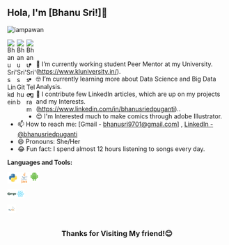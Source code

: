 ## Hola, I'm [Bhanu Sri!]👋

<p align="left"> <img src="https://komarev.com/ghpvc/?username=iampawan&label=Views&color=blue&style=plastic" alt="iampawan" /> </p>

<a href="https://www.linkedin.com/in/bhanusriedpuganti/">
  <img align="left" alt="Bhanu Sri's Linkdein" width="22px" src="https://cdn.jsdelivr.net/npm/simple-icons@v3/icons/linkedin.svg" />
</a>
<a href="https://github.com/bhanusri5216">
  <img align="left" alt="Bhanu Sri's Github" width="22px" src="https://cdn.jsdelivr.net/npm/simple-icons@v3/icons/github.svg" />
</a>
<a href="https://t.me/BhanusriE">
  <img align="left" alt="Bhanu Sri's Telegram" width="22px" src="https://cdn.jsdelivr.net/npm/simple-icons@v3/icons/telegram.svg" />
</a>

<br/>
<br/>


- 🔭 I’m currently working student Peer Mentor at my University.(https://www.kluniversity.in/).
- 🤓 I’m currently learning more about Data Science and Big Data Analysis.
- 📰 I contribute few LinkedIn articles, which are up on my projects and my Interests.(https://www.linkedin.com/in/bhanusriedpuganti)..
- 😍 I'm Interested much to make comics through adobe Illustrator.
- 📫 How to reach me: [Gmail - bhanusri9701@gmail.com] , [LinkedIn - @bhanusriedpuganti](www.linkedin.com/in/bhanusriedpuganti)
- 😄 Pronouns: She/Her
- 😂 Fun fact: I spend almost 12 hours listening to songs every day.


**Languages and Tools:**  

<code><img height="20" src="https://raw.githubusercontent.com/github/explore/80688e429a7d4ef2fca1e82350fe8e3517d3494d/topics/android/android.png"></code>
<img align="left" alt="Python" width="26px" src="https://raw.githubusercontent.com/github/explore/80688e429a7d4ef2fca1e82350fe8e3517d3494d/topics/python/python.png" />
<img align="left" alt="Java" width="26px" src="https://raw.githubusercontent.com/github/explore/80688e429a7d4ef2fca1e82350fe8e3517d3494d/topics/java/java.png" />
<br/>    
<img align="left" height="20" src="https://raw.githubusercontent.com/github/explore/80688e429a7d4ef2fca1e82350fe8e3517d3494d/topics/django/django.png">
<img align="left" height="20" src="https://raw.githubusercontent.com/github/explore/80688e429a7d4ef2fca1e82350fe8e3517d3494d/topics/react/react.png">  
<br/> 
<img align="left" height="20" src="https://raw.githubusercontent.com/github/explore/80688e429a7d4ef2fca1e82350fe8e3517d3494d/topics/mysql/mysql.png">  
<br />

<div align="center">

### Thanks for Visiting My friend!😊

</div>
